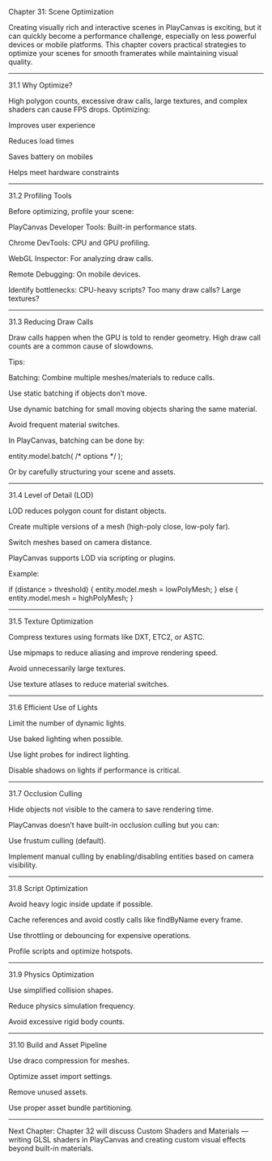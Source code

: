 Chapter 31: Scene Optimization

Creating visually rich and interactive scenes in PlayCanvas is exciting, but it can quickly become a performance challenge, especially on less powerful devices or mobile platforms. This chapter covers practical strategies to optimize your scenes for smooth framerates while maintaining visual quality.


---

31.1 Why Optimize?

High polygon counts, excessive draw calls, large textures, and complex shaders can cause FPS drops. Optimizing:

Improves user experience

Reduces load times

Saves battery on mobiles

Helps meet hardware constraints



---

31.2 Profiling Tools

Before optimizing, profile your scene:

PlayCanvas Developer Tools: Built-in performance stats.

Chrome DevTools: CPU and GPU profiling.

WebGL Inspector: For analyzing draw calls.

Remote Debugging: On mobile devices.


Identify bottlenecks: CPU-heavy scripts? Too many draw calls? Large textures?


---

31.3 Reducing Draw Calls

Draw calls happen when the GPU is told to render geometry. High draw call counts are a common cause of slowdowns.

Tips:

Batching: Combine multiple meshes/materials to reduce calls.

Use static batching if objects don’t move.

Use dynamic batching for small moving objects sharing the same material.

Avoid frequent material switches.


In PlayCanvas, batching can be done by:

entity.model.batch( /* options */ );

Or by carefully structuring your scene and assets.


---

31.4 Level of Detail (LOD)

LOD reduces polygon count for distant objects.

Create multiple versions of a mesh (high-poly close, low-poly far).

Switch meshes based on camera distance.

PlayCanvas supports LOD via scripting or plugins.


Example:

if (distance > threshold) {
    entity.model.mesh = lowPolyMesh;
} else {
    entity.model.mesh = highPolyMesh;
}


---

31.5 Texture Optimization

Compress textures using formats like DXT, ETC2, or ASTC.

Use mipmaps to reduce aliasing and improve rendering speed.

Avoid unnecessarily large textures.

Use texture atlases to reduce material switches.



---

31.6 Efficient Use of Lights

Limit the number of dynamic lights.

Use baked lighting when possible.

Use light probes for indirect lighting.

Disable shadows on lights if performance is critical.



---

31.7 Occlusion Culling

Hide objects not visible to the camera to save rendering time.

PlayCanvas doesn’t have built-in occlusion culling but you can:

Use frustum culling (default).

Implement manual culling by enabling/disabling entities based on camera visibility.



---

31.8 Script Optimization

Avoid heavy logic inside update if possible.

Cache references and avoid costly calls like findByName every frame.

Use throttling or debouncing for expensive operations.

Profile scripts and optimize hotspots.



---

31.9 Physics Optimization

Use simplified collision shapes.

Reduce physics simulation frequency.

Avoid excessive rigid body counts.



---

31.10 Build and Asset Pipeline

Use draco compression for meshes.

Optimize asset import settings.

Remove unused assets.

Use proper asset bundle partitioning.



---

Next Chapter: Chapter 32 will discuss Custom Shaders and Materials — writing GLSL shaders in PlayCanvas and creating custom visual effects beyond built-in materials.

